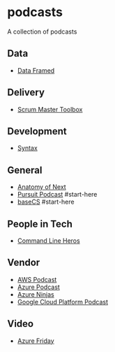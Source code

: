 # podcasts

A collection of podcasts

## Data

* [Data Framed](https://www.datacamp.com/community/podcast)

## Delivery

* [Scrum Master Toolbox](https://scrum-master-toolbox.org/)

## Development

* [Syntax](https://syntax.fm/)

## General

* [Anatomy of Next](https://foundersfund.com/anatomy-of-next/qa/)
* [Pursuit Podcast](http://pursuit.tech) #start-here
* [baseCS](https://www.codenewbie.org/basecs) #start-here

## People in Tech

* [Command Line Heros](https://www.redhat.com/en/command-line-heroes)

## Vendor

* [AWS Podcast](https://aws.amazon.com/podcasts/aws-podcast/)
* [Azure Podcast](http://azpodcast.azurewebsites.net/)
* [Azure Ninjas](https://www.azureninjas.cloud/)
* [Google Cloud Platform Podcast](https://www.gcppodcast.com/)

## Video

* [Azure Friday](https://azure.microsoft.com/en-gb/resources/videos/azure-friday/)

